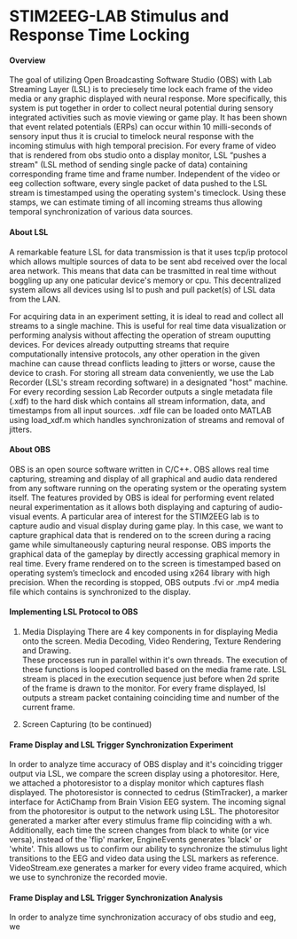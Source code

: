 # STIM2EEG-LAB Stimulus and Response Time Locking 

#### Overview
The goal of utilizing Open Broadcasting Software Studio (OBS) with Lab Streaming Layer (LSL) is to preciesely time lock each frame of the video media or any graphic displayed with neural response. More specifically, this system is put together in order to collect neural potential during sensory integrated activities such as movie viewing or game play. It has been shown that event related potentials (ERPs) can occur within 10 milli-seconds of sensory input thus it is crucial to timelock neural response with the incoming stimulus with high temporal precision. For every frame of video that is rendered from obs studio onto a display monitor, LSL “pushes a stream" (LSL method of sending single packe of data) containing corresponding frame time and frame number. Independent of the video or eeg collection software, every single packet of data pushed to the LSL stream is timestamped using the operating system's timeclock. Using these stamps, we can estimate timing of all incoming streams thus allowing temporal synchronization of various data sources.

#### About LSL
A remarkable feature LSL for data transmission is that it uses tcp/ip protocol which allows multiple sources of data to be sent abd received over the local area network. This means that data can be trasmitted in real time without boggling up any one paticular device's memory or cpu. This decentralized system allows all devices using lsl to push and pull packet(s) of LSL data from the LAN.

For acquiring data in an experiment setting, it is ideal to read and collect all streams to a single machine. This is useful for real time data visualization or performing analysis without affecting the operation of stream ouputting devices. For devices already outputting streams that require computationally intensive protocols, any other operation in the given machine can cause thread conflicts leading to jitters or worse, cause the device to crash. For storing all stream data conveniently, we use the Lab Recorder (LSL's stream recording software) in a designated "host" machine. For every recording session Lab Recorder outputs a single metadata file (.xdf) to the hard disk which contains all stream information, data, and timestamps from all input sources. .xdf file can be loaded onto MATLAB using load_xdf.m which handles synchronization of streams and removal of jitters.   

#### About OBS
OBS is an open source software written in C/C++. OBS allows real time capturing, streaming and display of all graphical and audio data rendered from any software running on the operating system or the operating system itself. The features provided by OBS is ideal for performing event related neural experimentation as it allows both displaying and capturing of audio-visual events. A particular area of interest for the STIM2EEG lab is to capture audio and visual display during game play. In this case, we want to capture graphical data that is rendered on to the screen during a racing game while simultaneously capturing neural response. OBS imports the graphical data of the gameplay by directly accessing graphical memory in real time. Every frame rendered on to the screen is timestamped based on operating system’s timeclock and encoded using x264 library with high precision. When the recording is stopped, OBS outputs .fvi or .mp4 media file which contains is synchronized to the display.

#### Implementing LSL Protocol to OBS
1. Media Displaying
There are 4 key components in for displaying Media onto the screen. Media Decoding, Video Rendering, Texture Rendering and Drawing.  
These processes run in parallel within it's own threads. The execution of these functions is looped controlled based on the media frame rate. LSL stream is placed in the execution sequence just before when 2d sprite of the frame is drawn to the monitor. For every frame displayed, lsl outputs a stream packet containing coinciding time and number of the current frame.

2. Screen Capturing
(to be continued)

#### Frame Display and LSL Trigger Synchronization Experiment
In order to analyze time accuracy of OBS display and it's coinciding trigger output via LSL, we compare the screen display using a photoresitor. Here, we attached a photoresistor to a display monitor which captures flash displayed. The photoresistor is connected to cedrus (StimTracker), a marker interface for ActiChamp from Brain Vision EEG system. The incoming signal from the photoresitor is output to the network using LSL. The photoresitor generated a marker after every stimulus frame flip coinciding with a wh. Additionally, each time the screen changes from black to white (or vice versa), instead of the 'flip' marker, EngineEvents generates 'black' or 'white'. This allows us to confirm our ability to synchronize the stimulus light transitions to the EEG and video data using the LSL markers as reference. VideoStream.exe generates a marker for every video frame acquired, which we use to synchronize the recorded movie.

#### Frame Display and LSL Trigger Synchronization Analysis

 In order to analyze time synchronization accuracy of obs studio and eeg, we 
